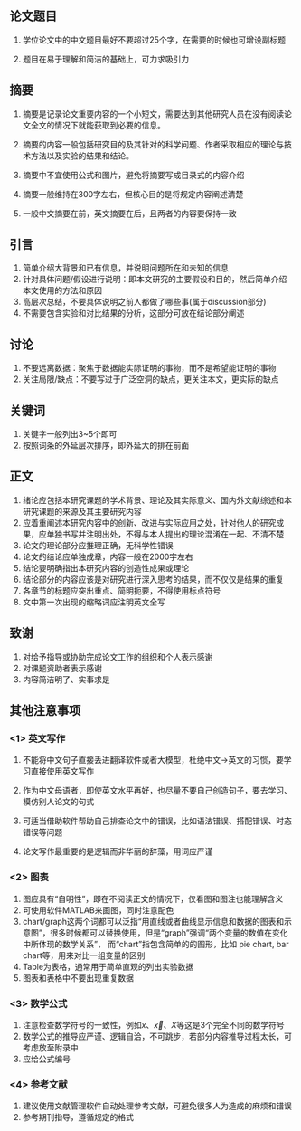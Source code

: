 ## 论文题目

1. 学位论文中的中文题目最好不要超过25个字，在需要的时候也可增设副标题

2. 题目在易于理解和简洁的基础上，可力求吸引力



## 摘要

1. 摘要是记录论文重要内容的一个小短文，需要达到其他研究人员在没有阅读论文全文的情况下就能获取到必要的信息。

2. 摘要的内容一般包括研究目的及其针对的科学问题、作者采取相应的理论与技术方法以及实验的结果和结论。
3. 摘要中不宜使用公式和图片，避免将摘要写成目录式的内容介绍
4. 摘要一般维持在300字左右，但核心目的是将规定内容阐述清楚
5. 一般中文摘要在前，英文摘要在后，且两者的内容要保持一致



## 引言

1. 简单介绍大背景和已有信息，并说明问题所在和未知的信息
2. 针对具体问题/假设进行说明：即本文研究的主要假设和目的，然后简单介绍本文使用的方法和原因
3.  高层次总结，不要具体说明之前人都做了哪些事(属于discussion部分)
4. 不需要包含实验和对比结果的分析，这部分可放在结论部分阐述



## 讨论

1.  不要远离数据：聚焦于数据能实际证明的事物，而不是希望能证明的事物
2. 关注局限/缺点：不要写过于广泛空洞的缺点，更关注本文，更实际的缺点



## 关键词

1. 关键字一般列出3~5个即可
2. 按照词条的外延层次排序，即外延大的排在前面 



## 正文

1. 绪论应包括本研究课题的学术背景、理论及其实际意义、国内外文献综述和本研究课题的来源及其主要研究内容
2. 应着重阐述本研究内容中的创新、改进与实际应用之处，针对他人的研究成果，应单独书写并注明出处，不得与本人提出的理论混淆在一起、不清不楚
3. 论文的理论部分应推理正确，无科学性错误
4. 论文的结论应单独成章，内容一般在2000字左右
5. 结论要明确指出本研究内容的创造性成果或理论
6. 结论部分的内容应该是对研究进行深入思考的结果，而不仅仅是结果的重复
7. 各章节的标题应突出重点、简明扼要，不得使用标点符号
8. 文中第一次出现的缩略词应注明英文全写



## 致谢

1. 对给予指导或协助完成论文工作的组织和个人表示感谢
2. 对课题资助者表示感谢
3. 内容简洁明了、实事求是



## 其他注意事项

### <1> 英文写作

1. 不能将中文句子直接丢进翻译软件或者大模型，杜绝中文->英文的习惯，要学习直接使用英文写作

2. 作为中文母语者，即使英文水平再好，也尽量不要自己创造句子，要去学习、模仿别人论文的句式
3. 可适当借助软件帮助自己排查论文中的错误，比如语法错误、搭配错误、时态错误等问题
4. 论文写作最重要的是逻辑而非华丽的辞藻，用词应严谨

### <2> 图表

1. 图应具有“自明性”，即在不阅读正文的情况下，仅看图和图注也能理解含义
2. 可使用软件MATLAB来画图，同时注意配色
3. chart/graph这两个词都可以泛指“用直线或者曲线显示信息和数据的图表和示意图”，很多时候都可以替换使用，但是“graph”强调“两个变量的数值在变化中所体现的数学关系”， 而“chart”指包含简单的的图形，比如 pie chart, bar chart等，用来对比一组变量的区别
4. Table为表格，通常用于简单直观的列出实验数据
5. 图表和表格中不要出现重复数据



### <3> 数学公式

1. 注意检查数学符号的一致性，例如$x$、$\vec{x}$、$X$等这是3个完全不同的数学符号
2. 数学公式的推导应严谨、逻辑自洽，不可跳步，若部分内容推导过程太长，可考虑放至附录中
3. 应给公式编号



### <4> 参考文献

1. 建议使用文献管理软件自动处理参考文献，可避免很多人为造成的麻烦和错误
2. 参考期刊指导，遵循规定的格式
